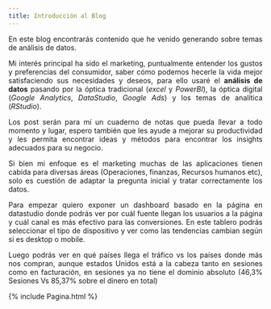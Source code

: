 ```yaml
---
title: Introducción al Blog
---
```



  <p align="justify">En este blog encontrarás contenido que he venido generando sobre temas de análisis de datos. </p>

 <p align="justify">Mi interés principal ha sido el marketing, puntualmente entender los gustos y preferencias del consumidor, saber cómo podemos hecerle la vida mejor satisfaciendo sus necesidades y deseos, para ello usaré el <b>análisis de datos</b> pasando por la óptica tradicional (<i>excel</i> y <i>PowerBI</i>), la óptica digital (<i>Google Analytics</i>, <i>DataStudio</i>, <i>Google Ads</i>) y los temas de analítica (<i>RStudio</i>).</p>

 <p align="justify">Los post serán para mí un cuaderno de notas que pueda llevar a todo momento y lugar, espero también que les ayude a mejorar su productividad y les permita encontrar ideas y métodos para encontrar los insights adecuados para su negocio. </p>
 <p align="justify">Si bien mi enfoque es el marketing muchas de las aplicaciones tienen cabida para diversas áreas (Operaciones, finanzas, Recursos humanos etc), solo es cuestión de adaptar la pregunta inicial y tratar correctamente los datos.  </p>
 
 <p align="justify">Para empezar quiero exponer un dashboard basado en la página en datastudio donde podrás ver por cuál fuente llegan los usuarios a la página y cuál canal es más efectivo para las conversiones. En este tablero podrás seleccionar el tipo de dispositivo y ver como las tendencias cambian según si es desktop o mobile. </p>
 <p align="justify"> Luego podrás ver en qué países llega el tráfico vs los países donde más nos compran, aunque estados Unidos está a la cabeza tanto en sesiones como en facturación, en sesiones ya no tiene el dominio absoluto (46,3% Sesiones Vs 85,37% sobre el dinero en total) </p>
 
  

<p align="justify">{% include Pagina.html %}</p>
